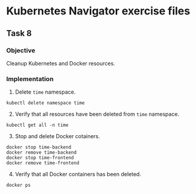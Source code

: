 # Kubernetes Navigator exercise files

## Task 8

### Objective

Cleanup Kubernetes and Docker resources.

### Implementation

1. Delete `time` namespace.
```
kubectl delete namespace time
```

2. Verify that all resources have been deleted from `time` namespace.
```
kubectl get all -n time
```

3. Stop and delete Docker cotainers.
```
docker stop time-backend
docker remove time-backend
docker stop time-frontend
docker remove time-frontend
```

4. Verify that all Docker containers has been deleted.
```
docker ps
```
